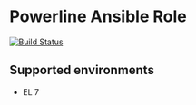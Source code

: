 # Powerline Ansible Role
[![Build Status](https://travis-ci.org/bcdonadio/ansible-powerline.svg?branch=master)](https://travis-ci.org/bcdonadio/ansible-powerline)

## Supported environments
*   EL 7

